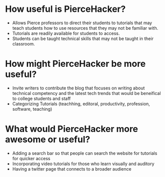 # How useful is PierceHacker?
- Allows Pierce professors to direct their students to tutorials that may teach students how to use resources 
that they may not be familiar with.
- Tutorials are readily available for students to access.
- Students can be taught technical skills that may not be taught in their classroom.

# How might PierceHacker be more useful?
-  Invite writers to contribute the blog that focuses on writing about technical competency and the latest tech trends that
would be beneifical to college students and staff
- Categorizing Tutorials (teachhing, editoral, productivity, profession, software, teaching)

# What would PierceHacker more awesome or useful?
- Adding a search bar so that people can search the website for tutorials for quicker access
- Incorporating video tutorials for those who learn visually and auditory
- Having a twitter page that connects to a broader audience

